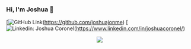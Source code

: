 ### Hi, I'm Joshua 👋
[![GitHub Link](https://img.shields.io/github/followers/joshuajonme?label=Follow&style=social)(https://github.com/joshuajonme)
[![Linkedin: Joshua Coronel](https://img.shields.io/badge/LinkedIn-blue?style=flat&logo=linkedin&labelColor=blue)(https://www.linkedin.com/in/joshuacoronel/)
<p align="center">
<a href="https://www.linkedin.com/in/joshuacoronel/">
<img src="https://img.shields.io/badge/LinkedIn-blue?style=flat&logo=linkedin&labelColor=blue">
</a>
</p>
<!--
**joshuajonme/joshuajonme** is a ✨ _special_ ✨ repository because its `README.md` (this file) appears on your GitHub profile.

Here are some ideas to get you started:

- 🔭 I’m currently working on ...
- 🌱 I’m currently learning ...
- 👯 I’m looking to collaborate on ...
- 🤔 I’m looking for help with ...
- 💬 Ask me about ...
- 📫 How to reach me: ...
- 😄 Pronouns: ...
- ⚡ Fun fact: ...
-->

## &#x1f4c8; GitHub Stats

